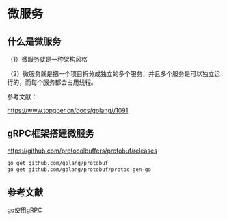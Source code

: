 # 微服务

## 什么是微服务

（1）微服务就是一种架构风格

（2）微服务就是把一个项目拆分成独立的多个服务，并且多个服务是可以独立运行的，而每个服务都会占用线程。



参考文献：

https://www.topgoer.cn/docs/golang//1091


## gRPC框架搭建微服务

https://github.com/protocolbuffers/protobuf/releases


```sh
go get github.com/golang/protobuf
go get github.com/golang/protobuf/protoc-gen-go
```


## 参考文献

[go使用gRPC](https://www.yuque.com/wslynn/ivwx9d/pe93fh)

